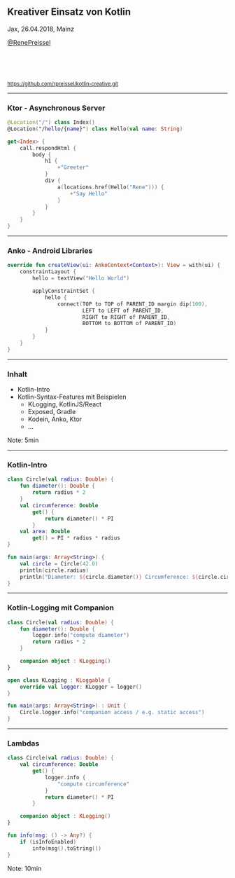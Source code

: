 <br/>


## Kreativer Einsatz von Kotlin

Jax, 26.04.2018, Mainz

[@RenePreissel](https://twitter.com/RenePreissel)

<br/>
<br/>
<br/>

<small>https://github.com/rpreissel/kotlin-creative.git</small>

---

### Ktor - Asynchronous Server

```kotlin
@Location("/") class Index()
@Location("/hello/{name}") class Hello(val name: String)

get<Index> {
    call.respondHtml {
        body {
            h1 {
                +"Greeter"
            }
            div {
                a(locations.href(Hello("Rene"))) {
                    +"Say Hello"
                }
            }
        }
    }
}
```

---

### Anko - Android Libraries

```kotlin
override fun createView(ui: AnkoContext<Context>): View = with(ui) {
    constraintLayout {
        hello = textView("Hello World")

        applyConstraintSet {
            hello {
                connect(TOP to TOP of PARENT_ID margin dip(100),
                        LEFT to LEFT of PARENT_ID,
                        RIGHT to RIGHT of PARENT_ID,
                        BOTTOM to BOTTOM of PARENT_ID)
            }
        }
    }
}
```

---

### Inhalt

* Kotlin-Intro
* Kotlin-Syntax-Features mit Beispielen
    * KLogging, KotlinJS/React
    * Exposed, Gradle
    * Kodein, Anko, Ktor
    * ...

Note:
5min

---

### Kotlin-Intro
```kotlin
class Circle(val radius: Double) {
    fun diameter(): Double {
        return radius * 2
    }
    val circumference: Double
        get() {
            return diameter() * PI
        }
    val area: Double
        get() = PI * radius * radius
}

fun main(args: Array<String>) {
    val circle = Circle(42.0)
    println(circle.radius)
    println("Diameter: ${circle.diameter()} Circumference: ${circle.circumference}")
}
```

<small class="fragment current-only" data-code-focus="1"></small>
<small class="fragment current-only" data-code-focus="14"></small>
<small class="fragment current-only" data-code-focus="15"></small>
<small class="fragment current-only" data-code-focus="2-4"></small>
<small class="fragment current-only" data-code-focus="16"></small>
<small class="fragment current-only" data-code-focus="5-8"></small>
<small class="fragment current-only" data-code-focus="16"></small>
<small class="fragment current-only" data-code-focus="9-10"></small>

---

### Kotlin-Logging mit Companion

```kotlin
class Circle(val radius: Double) {
    fun diameter(): Double {
        logger.info("compute diameter")
        return radius * 2
    }

    companion object : KLogging()
}

open class KLogging : KLoggable {
    override val logger: KLogger = logger()
}

fun main(args: Array<String>) : Unit {
    Circle.logger.info("companion access / e.g. static access")
}
```

<small class="fragment current-only" data-code-focus="3"></small>
<small class="fragment current-only" data-code-focus="7"></small>
<small class="fragment current-only" data-code-focus="3,10-12"></small>
<small class="fragment current-only" data-code-focus="15"></small>

---

### Lambdas

```kotlin
class Circle(val radius: Double) {
    val circumference: Double
        get() {
            logger.info {
                "compute circumference"
            }
            return diameter() * PI
        }

    companion object : KLogging()
}
```
```kotlin
fun info(msg: () -> Any?) {
    if (isInfoEnabled)
        info(msg().toString())
}
```

<small class="fragment current-only" data-code-focus="4-6"></small>
<small class="fragment current-only" data-code-focus="4, 12"></small>
<small class="fragment current-only" data-code-focus="14"></small>

Note:
10min
